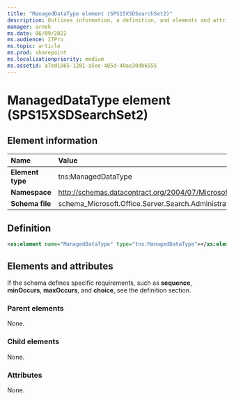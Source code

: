 ```yaml
---
title: "ManagedDataType element (SPS15XSDSearchSet2)"
description: Outlines information, a definition, and elements and attributes for the ManagedDataType element in Sharepoint.
manager: arnek
ms.date: 06/09/2022
ms.audience: ITPro
ms.topic: article
ms.prod: sharepoint
ms.localizationpriority: medium
ms.assetid: a7ed1865-1281-a5ee-485d-40ae30db6555
---
```


# ManagedDataType element (SPS15XSDSearchSet2)

 
  
## Element information
|Name|Value|
|:-----|:-----|
|**Element type** |tns:ManagedDataType  |
|**Namespace**  |http://schemas.datacontract.org/2004/07/Microsoft.Office.Server.Search.Administration |
|**Schema file** |schema_Microsoft.Office.Server.Search.Administration.xsd  |
   
## Definition

```XML
<xs:element name="ManagedDataType" type="tns:ManagedDataType"></xs:element>

```

## Elements and attributes

If the schema defines specific requirements, such as **sequence**, **minOccurs**, **maxOccurs**, and **choice**, see the definition section. 
  
### Parent elements

None.
  
### Child elements

None.
  
### Attributes

None.
  

